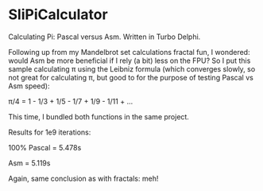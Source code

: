 # SliPiCalculator
Calculating Pi: Pascal versus Asm. Written in Turbo Delphi.

Following up from my Mandelbrot set calculations fractal fun, I wondered: would Asm be more beneficial if I rely (a bit) less on the FPU?
So I put this sample calculating π using the Leibniz formula (which converges slowly, so not great for calculating π, but good to for the purpose of testing Pascal vs Asm speed):

π/4 = 1 - 1/3 + 1/5 - 1/7 + 1/9 - 1/11 + ...

This time, I bundled both functions in the same project.

Results for 1e9 iterations:

100% Pascal = 5.478s

Asm = 5.119s

Again, same conclusion as with fractals: meh!
